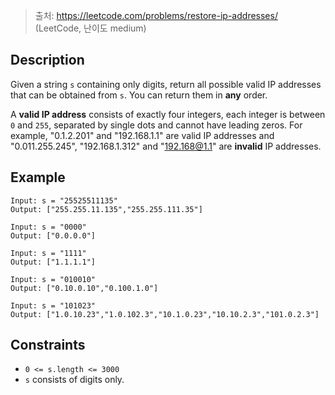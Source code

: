 > 출처: https://leetcode.com/problems/restore-ip-addresses/ (LeetCode, 난이도 medium)

## Description

Given a string `s` containing only digits, return all possible valid IP addresses that can be obtained from `s`. You can return them in **any** order.

A **valid IP address** consists of exactly four integers, each integer is between `0` and `255`, separated by single dots and cannot have leading zeros. For example, "0.1.2.201" and "192.168.1.1" are valid IP addresses and "0.011.255.245", "192.168.1.312" and "192.168@1.1" are **invalid** IP addresses.

## Example

```
Input: s = "25525511135"
Output: ["255.255.11.135","255.255.111.35"]
```

```
Input: s = "0000"
Output: ["0.0.0.0"]
```

```
Input: s = "1111"
Output: ["1.1.1.1"]
```

```
Input: s = "010010"
Output: ["0.10.0.10","0.100.1.0"]
```

```
Input: s = "101023"
Output: ["1.0.10.23","1.0.102.3","10.1.0.23","10.10.2.3","101.0.2.3"]
```

## Constraints

- `0 <= s.length <= 3000`
- `s` consists of digits only.
